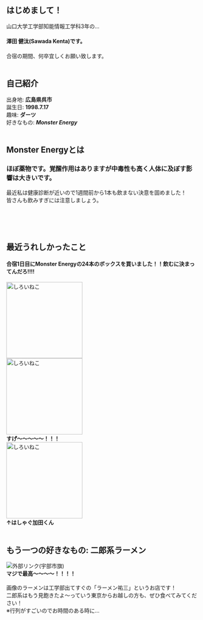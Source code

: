 ## はじめまして！  
山口大学工学部知能情報工学科3年の...<br>
#### 澤田 健汰(Sawada Kenta)です。  
合宿の期間、何卒宜しくお願い致します。  
<br>
## 自己紹介
出身地: **広島県呉市**<br>
誕生日: **1998.7.17**<br>
趣味: **ダーツ**<br>
好きなもの: ***Monster Energy***<br><br>
## Monster Energyとは<br>
### ほぼ薬物です。覚醒作用はありますが中毒性も高く人体に及ぼす影響は大きいです。<br>
最近私は健康診断が近いので1週間前から1本も飲まない決意を固めました！<br>
皆さんも飲みすぎには注意しましょう。<br><br><br><br><br>
## 最近うれしかったこと<br>
#### 合宿1日目にMonster Energyの24本のボックスを買いました！！飲むに決まってんだろ!!!!<br>
<img width="200px" alt="しろいねこ" src="https://pbs.twimg.com/media/EEUaCiPUUAAhYcS?format=jpg&name=4096x4096"><br>
<img width="200px" alt="しろいねこ" src="https://pbs.twimg.com/media/EEUaCiRVAAA-MUU?format=jpg&name=4096x4096"><br>
**すげ～～～～～！！！**<br>
<img width="200px" alt="しろいねこ" src="https://pbs.twimg.com/media/EEUaCiPVUAMEZYx?format=jpg&name=large"><br>
**↑はしゃぐ加田くん**<br><br>
## もう一つの好きなもの: 二郎系ラーメン<br>
![外部リンク(宇部市旗)](https://pbs.twimg.com/media/EEUbgxuUEAAr-Hu?format=jpg&name=small)<br>
**マジで最高～～～～！！！！**<br><br>
画像のラーメンは工学部出てすぐの「ラーメン祐三」というお店です！<br>
二郎系はもう見飽きたよ～っていう東京からお越しの方も、ぜひ食べてみてください！<br>
※行列がすごいのでお時間のある時に...<br>
